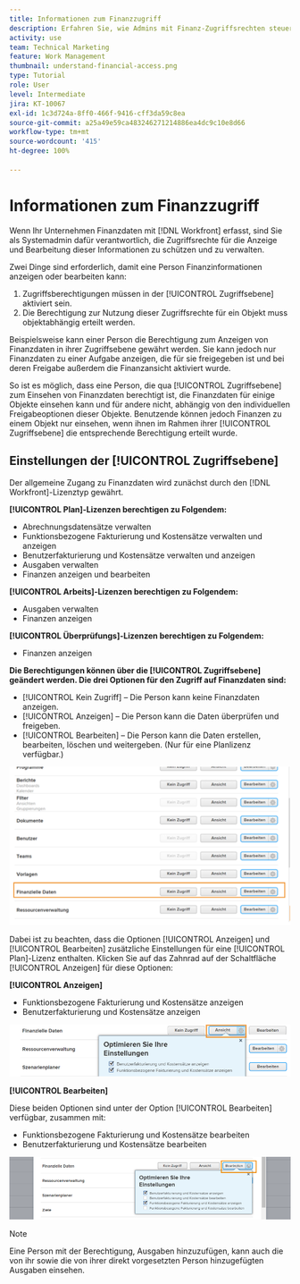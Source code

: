 ```yaml
---
title: Informationen zum Finanzzugriff
description: Erfahren Sie, wie Admins mit Finanz-Zugriffsrechten steuern können, wer die in Workfront verfolgten Finanzinformationen anzeigen und bearbeiten kann.
activity: use
team: Technical Marketing
feature: Work Management
thumbnail: understand-financial-access.png
type: Tutorial
role: User
level: Intermediate
jira: KT-10067
exl-id: 1c3d724a-8ff0-466f-9416-cff3da59c8ea
source-git-commit: a25a49e59ca483246271214886ea4dc9c10e8d66
workflow-type: tm+mt
source-wordcount: '415'
ht-degree: 100%

---
```


# Informationen zum Finanzzugriff

Wenn Ihr Unternehmen Finanzdaten mit [!DNL Workfront] erfasst, sind Sie als Systemadmin dafür verantwortlich, die Zugriffsrechte für die Anzeige und Bearbeitung dieser Informationen zu schützen und zu verwalten.

Zwei Dinge sind erforderlich, damit eine Person Finanzinformationen anzeigen oder bearbeiten kann:

1. Zugriffsberechtigungen müssen in der [!UICONTROL Zugriffsebene] aktiviert sein.
2. Die Berechtigung zur Nutzung dieser Zugriffsrechte für ein Objekt muss objektabhängig erteilt werden.

Beispielsweise kann einer Person die Berechtigung zum Anzeigen von Finanzdaten in ihrer Zugriffsebene gewährt werden. Sie kann jedoch nur Finanzdaten zu einer Aufgabe anzeigen, die für sie freigegeben ist und bei deren Freigabe außerdem die Finanzansicht aktiviert wurde.

So ist es möglich, dass eine Person, die qua [!UICONTROL Zugriffsebene] zum Einsehen von Finanzdaten berechtigt ist, die Finanzdaten für einige Objekte einsehen kann und für andere nicht, abhängig von den individuellen Freigabeoptionen dieser Objekte. Benutzende können jedoch Finanzen zu einem Objekt nur einsehen, wenn ihnen im Rahmen ihrer [!UICONTROL Zugriffsebene] die entsprechende Berechtigung erteilt wurde.

## Einstellungen der [!UICONTROL Zugriffsebene]

Der allgemeine Zugang zu Finanzdaten wird zunächst durch den [!DNL Workfront]-Lizenztyp gewährt.

**[!UICONTROL Plan]-Lizenzen berechtigen zu Folgendem:**

* Abrechnungsdatensätze verwalten
* Funktionsbezogene Fakturierung und Kostensätze verwalten und anzeigen
* Benutzerfakturierung und Kostensätze verwalten und anzeigen
* Ausgaben verwalten
* Finanzen anzeigen und bearbeiten

**[!UICONTROL Arbeits]-Lizenzen berechtigen zu Folgendem:**

* Ausgaben verwalten
* Finanzen anzeigen

**[!UICONTROL Überprüfungs]-Lizenzen berechtigen zu Folgendem:**

* Finanzen anzeigen

**Die Berechtigungen können über die [!UICONTROL Zugriffsebene] geändert werden. Die drei Optionen für den Zugriff auf Finanzdaten sind:**

* [!UICONTROL Kein Zugriff] – Die Person kann keine Finanzdaten anzeigen.
* [!UICONTROL Anzeigen] – Die Person kann die Daten überprüfen und freigeben.
* [!UICONTROL Bearbeiten] – Die Person kann die Daten erstellen, bearbeiten, löschen und weitergeben. (Nur für eine Planlizenz verfügbar.)

![Ein Bild mit allgemeinen Finanzdatenoptionen in einer Zugriffsebene](assets/setting-up-finances-8.png)

Dabei ist zu beachten, dass die Optionen [!UICONTROL Anzeigen] und [!UICONTROL Bearbeiten] zusätzliche Einstellungen für eine [!UICONTROL Plan]-Lizenz enthalten. Klicken Sie auf das Zahnrad auf der Schaltfläche [!UICONTROL Anzeigen] für diese Optionen:

**[!UICONTROL Anzeigen]**

* Funktionsbezogene Fakturierung und Kostensätze anzeigen
* Benutzerfakturierung und Kostensätze anzeigen

![Ein Bild mit den Optionen zum Anzeigen der Finanzdaten in einer Zugriffsebene](assets/setting-up-finances-9.png)

**[!UICONTROL Bearbeiten]**

Diese beiden Optionen sind unter der Option [!UICONTROL Bearbeiten] verfügbar, zusammen mit:

* Funktionsbezogene Fakturierung und Kostensätze bearbeiten
* Benutzerfakturierung und Kostensätze bearbeiten

![Ein Bild mit den Bearbeitungsoptionen für Finanzdaten in einer Zugriffsebene](assets/setting-up-finances-10.png)

>[!NOTE]
>
>Eine Person mit der Berechtigung, Ausgaben hinzuzufügen, kann auch die von ihr sowie die von ihrer direkt vorgesetzten Person hinzugefügten Ausgaben einsehen.
